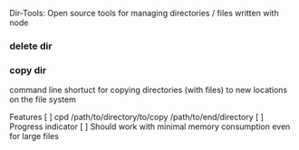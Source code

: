 Dir-Tools: Open source tools for managing directories / files written with node


### delete dir

### copy dir
command line shortuct for copying directories (with files) to new locations on the file system

Features
[ ] cpd /path/to/directory/to/copy /path/to/end/directory
[ ] Progress indicator
[ ] Should work with minimal memory consumption even for large files

